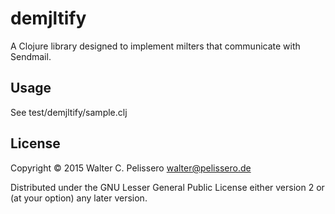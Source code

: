 # demjltify

A Clojure library designed to implement milters that communicate with Sendmail.

## Usage

See test/demjltify/sample.clj

## License

Copyright © 2015 Walter C. Pelissero <walter@pelissero.de>

Distributed under the GNU Lesser General Public License either version
2 or (at your option) any later version.
